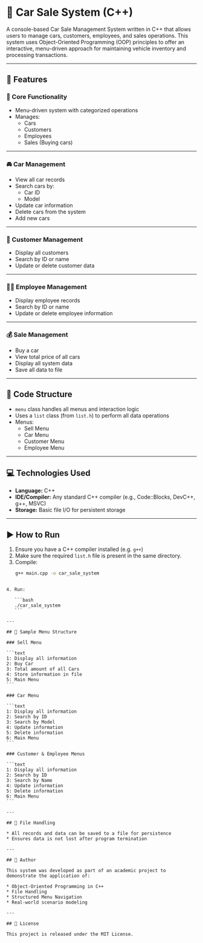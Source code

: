 
# 🚗 Car Sale System (C++)

A console-based Car Sale Management System written in C++ that allows users to manage cars, customers, employees, and sales operations. This system uses Object-Oriented Programming (OOP) principles to offer an interactive, menu-driven approach for maintaining vehicle inventory and processing transactions.

---

## 📌 Features

### 🔧 Core Functionality
- Menu-driven system with categorized operations
- Manages:
  - Cars
  - Customers
  - Employees
  - Sales (Buying cars)

---

### 🚘 Car Management
- View all car records
- Search cars by:
  - Car ID
  - Model
- Update car information
- Delete cars from the system
- Add new cars

---

### 🧍 Customer Management
- Display all customers
- Search by ID or name
- Update or delete customer data

---

### 🧑‍💼 Employee Management
- Display employee records
- Search by ID or name
- Update or delete employee information

---

### 💰 Sale Management
- Buy a car
- View total price of all cars
- Display all system data
- Save all data to file

---

## 🧱 Code Structure

- `menu` class handles all menus and interaction logic
- Uses a `list` class (from `list.h`) to perform all data operations
- Menus:
  - Sell Menu
  - Car Menu
  - Customer Menu
  - Employee Menu

---

## 💻 Technologies Used

- **Language:** C++
- **IDE/Compiler:** Any standard C++ compiler (e.g., Code::Blocks, DevC++, g++, MSVC)
- **Storage:** Basic file I/O for persistent storage

---

## ▶️ How to Run

1. Ensure you have a C++ compiler installed (e.g. `g++`)
2. Make sure the required `list.h` file is present in the same directory.
3. Compile:
   ```bash
   g++ main.cpp -o car_sale_system
````

4. Run:

   ```bash
   ./car_sale_system
   ```

---

## 🧭 Sample Menu Structure

### Sell Menu

```text
1: Display all information
2: Buy Car
3: Total amount of all Cars
4: Store information in file
5: Main Menu
```

### Car Menu

```text
1: Display all information
2: Search by ID
3: Search by Model
4: Update information
5: Delete information
6: Main Menu
```

### Customer & Employee Menus

```text
1: Display all information
2: Search by ID
3: Search by Name
4: Update information
5: Delete information
6: Main Menu
```

---

## 📁 File Handling

* All records and data can be saved to a file for persistence
* Ensures data is not lost after program termination

---

## 🙌 Author

This system was developed as part of an academic project to demonstrate the application of:

* Object-Oriented Programming in C++
* File Handling
* Structured Menu Navigation
* Real-world scenario modeling

---

## 📄 License

This project is released under the MIT License.
